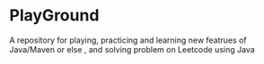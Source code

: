 # PlayGround
A repository for playing, practicing and learning new featrues of Java/Maven or else , and solving problem on Leetcode using Java
